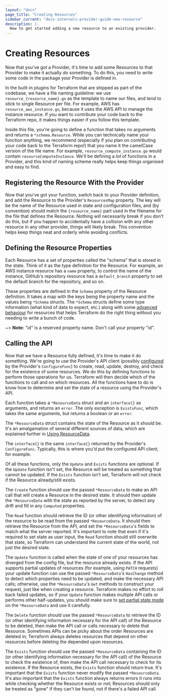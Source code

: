 ```yaml
---
layout: "docs"
page_title: "Creating Resources"
sidebar_current: "docs-internals-provider-guide-new-resource"
description: |-
  How to get started adding a new resource to an existing provider.
---
```


# Creating Resources

Now that you've got a Provider, it's time to add some Resources to that
Provider to make it actually _do_ something. To do this, you need to write some
code in the package your Provider is defined in.

In the built-in plugins for Terraform that are shipped as part of the codebase,
we have a file naming guideline: we use `resource_{resource_name}.go` as the
template to name our files, and tend to stick to  single Resource per file. For
example, AWS has `resource_aws_instance.go`, because it uses the AWS API to
manage the instance resource. If you want to contribute your code back to the
Terraform repo, it makes things easier if you follow this template.

Inside this file, you're going to define a function that takes no arguments and
returns a `*schema.Resource`.  While you can technically name your function
anything, we recommend (especially if you plan on contributing your code back
to the Terraform repo!) that you name it the camelCase version of the file
name. For example, `resource_compute_instance.go` would contain
`resourceComputeInstance`. We'll be defining a _lot_ of functions in a
Provider, and this kind of naming scheme really helps keep things organised and
easy to find.

## Registering the Resource With the Provider

Now that you've got your function, switch back to your Provider definition, and
add the Resource to the Provider's `ResourcesMap` property. The key will be the
name of the Resource used in state and configuration files, and (by convention)
should match the `{resource_name}` part used in the filename for the file that
defines the Resource. Nothing will necessarily break if you don't do this, but
if you happen to accidentally have a collision with any other resource in any
other provider, things will likely break. This convention helps keep things
neat and orderly while avoiding conflicts.

## Defining the Resource Properties

Each Resource has a set of properties called the "schema" that is stored in the
state. Think of it as the type definition for the Resource. For example, an AWS
instance resource has a `name` property, to control the name of the instance,
GitHub's repository resource has a `default_branch` property to set the default
branch for the repository, and so on.

These properties are defined in the `Schema` property of the Resource
definition. It takes a map with the keys being the property name and the values
being `*Schema` structs. The `*Schema` structs define some type information
(what kind of data to expect, etc.) along with some [advanced
behaviour](/docs/internals/providers/schema.html) for resources that helps
Terraform do the right thing without you needing to write a bunch of code.

~> **Note:** "id" is a reserved property name. Don't call your property "id".

## Calling the API

Now that we have a Resource fully defined, it's time to make it do something.
We're going to use the Provider's API client (possibly
[configured](/docs/internals/providers/new-provider.html#configuring-your-provider)
by the Provider's `ConfigureFunc`) to create, read, update, destroy, and check
for the existence of some resources. We do this by defining functions to
perform those operations for us. Terraform will then decide which of the
functions to call and on which resources. All the functions have to do is know
how to determine and set the state of a resource using the Provider's API.

Each function takes a `*ResourceData` struct and an `interface{}` as arguments,
and returns an `error`. The only exception is `ExistsFunc`, which takes the
same arguments, but returns a boolean or an `error`.

The `*ResourceData` struct contains the state of the Resource as it should be.
It's an amalgamation of several different sources of data, which are explained
further in [Using ResourceData](/docs/internals/providers/resource-data.html).

The `interface{}` is the same `interface{}` returned by the Provider's
`ConfigureFunc`. Typically, this is where you'd put the configured API client,
for example.

Of all these functions, only the `Update` and `Exists` functions are optional.
If the `Update` function isn't set, the Resource will be treated as something
that cannot be updated. If the `Exists` function isn't set, Terraform will not
check if the Resource already/still exists.

The `Create` function should use the passed `*ResourceData` to make an API call
that will create a Resource in the desired state. It should then update the
`*ResourceData` with the state as reported by the server, to detect any drift
and fill in any `Computed` properties.

The `Read` function should  retrieve the ID (or other identifying information)
of the resource to be read from the passed `*ResourceData`. It should then
retrieve the Resource from the API, and set the `*ResourceData`'s fields to
match what the server reported. It's important to note that even if it's
required to set state as user input, the `Read` function should still overwrite
that state, so Terraform can understand the current state of the world, not
just the desired state.

The `Update` function is called when the state of one of your resources has
diverged from the config file, but the resource already exists. If the API
supports partial updates of resources (for example, using `PATCH` requests)
your update function  can use the passed `*ResourceData`'s `HasChange` method
to detect which properties need to be updated, and make the necessary API
calls; otherwise, use the `*ResourceData`'s `Get` methods to construct your
request, just like when creating a resource. Terraform makes no effort to roll
back failed updates, so if your `Update` function makes multiple API calls or
performs other half-updates, you should make sure to [set partial state
mode](/docs/internals/providers/resource-data.html#partial-updates) on the
`*ResourceData` and use it carefully.

The `Delete` function should use the passed `*ResourceData` to retrieve the ID
(or other identifying information necessary for the API call) of the Resource
to be deleted, then make the API call or calls necessary to delete that
Resource. Sometimes APIs can be picky about the order Resources are deleted in;
Terraform always deletes resources that depend on other resources before
deleting the depended upon resources.

The `Exists` function should use the passed `*ResourceData` containing the ID
(or other identifying information necessary for the API call) of the Resource
to check the existence of, then make the API call necessary to check for its
existence. If the Resource exists, the `Exists` function should return true.
It's important that the `Exists` function never modify the passed
`*ResourceData`. It's also important that the `Exists` function always returns
errors it runs into while checking whether the Resource exists or not;
Resources should only be treated as "gone" if they can't be found, not if
there's a failed API call.
